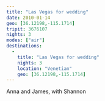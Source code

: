```yaml
---
title: "Las Vegas for wedding"
date: 2010-01-14
geo: [36.12198,-115.1714]
tripit: 3676107
nights: 3
modes: ["air"]
destinations:
  -
    title: "Las Vegas for wedding"
    nights: 3
    location: "Venetian"
    geo: [36.12198,-115.1714]
---
```


Anna and James, with Shannon
